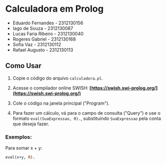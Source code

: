 # Calculadora em Prolog

- Eduardo Fernandes - 2312130156
- Iago de Souza - 2312130087
- Lucas Faria Ribeiro - 2312130040
- Rogeres Gabriel - 2312130168
- Sofia Vaz - 2312130112
- Rafael Augusto - 2312130113


## Como Usar

1.  Copie o código do arquivo `calculadora.pl`.

2.  Acesse o compilador online SWISH: **[https://swish.swi-prolog.org/](https://swish.swi-prolog.org/)**

3.  Cole o código na janela principal ("Program").

4.  Para fazer um cálculo, vá para o campo de consulta ("Query") e use o formato `eval(SuaExpressao, R).`, substituindo `SuaExpressao` pela conta que deseja fazer.

### Exemplos:

Para somar x + y:
```prolog
eval(x+y, R).
